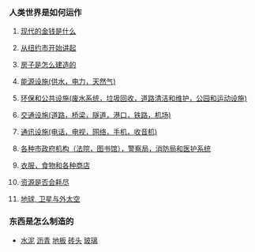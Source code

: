 ### 人类世界是如何运作

1. <a href="/world/money">现代的金钱是什么</a>

1. <a href="/world/city">从纽约市开始讲起</a>

1. <a href="/world/building">房子是怎么建造的</a>

1. <a href="/world/utility">能源设施(供水，电力，天然气)</a>

1. <a href="/world/environment">环保和公共设施(废水系统，垃圾回收，道路清洁和维护，公园和运动设施)</a>

1. <a href="/world/transportation">交通设施(道路，桥梁，隧道，港口，铁路，机场)</a>

1. <a href="/world/communication">通讯设施(电话，电视，网络，手机，收音机)</a>

1. <a href="/world/government">各种市政府机构（法院，图书馆），警察局，消防局和医护系统</a>

1. <a href="/world/shop">衣服，食物和各种商店</a>

1. <a href="/world/resource">资源是否会耗尽</a>

1. <a href="/world/planets">地球, 卫星与外太空</a>

### 东西是怎么制造的

- <a href="/world/howitsmade/cement">水泥</a>
  <a href="/world/howitsmade/asphalt">沥青</a>
  <a href="/world/howitsmade/hardwood_floor">地板</a>
  <a href="/world/howitsmade/brick">砖头</a>
  <a href="/world/howitsmade/glass">玻璃</a>
		